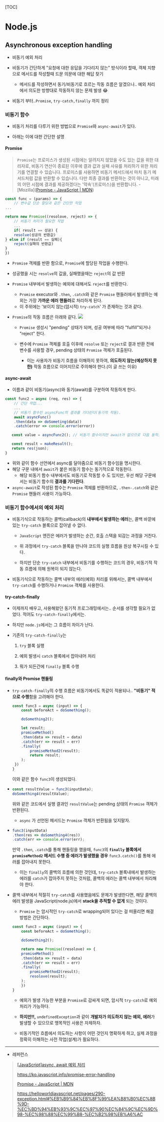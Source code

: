 [TOC]

# Node.js

## Asynchronous exception handling

- 비동기 예외 처리

- 비동기가 간단하게 "요청에 대한 응답을 기다리지 않는" 방식이라 할때,
  객체 지향으로 메서드를 작성할때 드문 의문에 대한 해답 찾기
  
  - 메서드를 작성하면서 동기/비동기로 흐르는 작동 흐름은 알겠으나.. 예외 처리에서 의도한 방향대로 작동하지 않는 문제 발생 😂

- 비동기 부터..`Promise`, `try-catch,finally` 까지 정리

### 비동기 함수

- 비동기 처리를 다루기 위한 방법으로 `Promise`와 `async-await`가 있다.

- 아래는 이에 대한 간단한 설명

#### Promise

> `Promise`는 프로미스가 생성된 시점에는 알려지지 않았을 수도 있는 값을 위한 대리자로, 비동기 연산이 종료된 이후에 결과 값과 실패 사유를 처리하기 위한 처리기를 연결할 수 있습니다. 프로미스를 사용하면 비동기 메서드에서 마치 동기 메서드처럼 값을 반환할 수 있습니다. 다만 최종 결과를 반환하는 것이 아니고, 미래의 어떤 시점에 결과를 제공하겠다는 '약속'(프로미스)을 반환합니다. - [Mozilla]([Promise - JavaScript | MDN](https://developer.mozilla.org/ko/docs/Web/JavaScript/Reference/Global_Objects/Promise#%EC%84%A4%EB%AA%85))

```javascript
const func = (params) => {
    // 변수값 단순 할당과 같은 간단한 작업
...

return new Promise((resolove, reject) => {
    // 비동기 처리가 필요한 작업
    ...
    if( result == 성공) {
    resolve(성공의 반환값)
} else if (result == 실패){
    reject(실패의 반환값)
}
})
```

- `Promise` 객체를 반환 함으로, `Promise`에 할당된 작업을 수행한다.

- 성공했을 시는 `resolve`의 값을, 실패했을때는 `reject`의 값 반환

- `Promise` 내부에서 발생하는 예외에 대해서도 `reject`를 반환한다.
  
  - `Promise` executor와 `.then`, `.catch`와 같은 `Promise` 핸들러에서 발생하는 예외는 가장 **가까운 에러 핸들러**로 처리하게 된다.
  - 이 주위에는 '보이지 않는(암시적) `try-catch`' 가 존재하는 것과 같다.

- `Promise`의 작동 흐름은 아래와 같다.
  ![](https://developer.mozilla.org/ko/docs/Web/JavaScript/Reference/Global_Objects/Promise/promises.png)
  
  - `Promise` 생성시 "pending" 상태가 되며, 성공 여부에 따라 "fulfill"되거나 "reject" 한다.
  
  - 변수에 `Promise` 객체를 호출 이후에 `resolve` 또는 `reject`로 결과 반환 전에 변수를 사용할 경우, pending 상태의 `Promise` 객체가 호출된다.
    
    - 이는 사용자가 비동기 흐름을 이해하지 못하여, **의도하지 않는(예상하지 못한)** 작동 흐름으로 이어지므로 주의해야 한다.(이 글 쓰는 이유)

#### async-await

- 이름과 같이 비동기(async)와 동기(await)를 구분하여 작동하게 한다.

```javascript
const func2 = async (req, res) => {
    // 간단 작업...
    ...
    // 비동기 함수인 asyncFunc의 결과를 기다린다(동기적 작동).
    await asyncFunc()
    .then(data => doSometing(data))
    .catch(error => console.error(error))

   const value = asyncFunc2(); // 비동기 함수이지만 await가 없으므로 다음 동작을 수행한다

   const result = makeResult();
   return res(json);
}
```

- 위와 같이 함수 선언에서 async를 달아줌으로 비동기 함수임을 명시한다.
- 해당 구문 내에서 `await`가 붙은 비동기 함수는 동기적으로 작동한다.
  - 해당 비동기 함수 내부에서도 비동기로 작동할 수 도 있지만, 우선 해당 구문에서는 비동기 함수의 **결과를 기다린다**.
- `async-await`로 작성된 함수는 `Promise` 객체를 반환하므로, `.then-.catch`와 같은 `Promise` 핸들러 사용이 가능하다.

### 비동기 함수에서의 예외 처리

- 비동기식으로 작동하는 콜백(callback)의 **내부에서 발생하는 에러**는, 콜백 바깥에 있는 `try-catch` 블록으로 잡아낼 수 없다.
  
  - `JavaScript` 엔진은 에러가 발생하는 순간, 호출 스택을 되감는 과정을 거친다.
  
  - 위 과정에서 `try-catch` 블록을 만나야 코드의 실행 흐름을 원상 복구시킬 수 있다.
  
  - 하지만 단순 `try-catch` 내부에서 비동기를 수행하는 코드의 경우, 비동기적 작동 흐름에 의해 원복이 되지 않는다.

- 비동기식으로 작동하는 콜백 내부의 에러(예외) 처리를 위해서는, 콜백 내부에서 `try-catch`를 수행하거나 `Promise` 객체를 사용한다.

#### try-catch-finally

- 이제까지 배우고, 사용해왔던 동기적 프로그래밍에서는.. 순서를 생각할 필요가 없었다. 적어도 `try-catch-finally`에서는.

- 하지만 `node.js`에서는 그 흐름이 차이가 난다.

- 기존의 `try-catch-finally`는 
  
  1. `try` 블록 실행
  
  2. 예외 발생시 `catch` 블록에서 잡아내어 처리
  
  3. 뭐가 되든간에 `finally` 블록 수행

#### finally와 Promise 핸들링

- `try-catch-finally`의 수행 흐름은 비동기에서도 똑같이 적용되나.. 
  **"비동기" 적으로 수행**함을 고려해야 한다.
  
  ```javascript
  const func3 = async (input) => {
      const beforeAct = doSomething();
  
      doSomething2();
  
      let result;
      promiseMethod()
      .then(data => result = data)
      .catch(err => result = err)
      .finally(
          promiseMethod2(result);
          return result;
      );
   })
  }
  ```
  
  이와 같은 함수 `func3`이 생성되었다.

- ```javascript
  const resultValue = func3(inputData);
  doSomething4(resultValue);
  ```
  
  위와 같은 코드에서 실행 결과인 `resultValue`는 pending 상태의 `Promise` 객체가 반환된다.
  
  - `async` 가 선언된 메서드는 `Promise` 객체가 반환됨을 잊지말자.

- ```javascript
  func3(inputData)
  .then(res => doSomething4(res))
  .catch(err => console.error(err);
  ```
  
  만약 `.then`, `.catch`를 통해 핸들링을 했을때, `func3`의 **`finally` 블록에서 `promiseMethod2` 메서드 수행 중 에러가 발생했을 경우**
  `func3.catch()`를 통해 에러를 잡아내지 못한다.
  
  - 이는  `finally`의 콜백의 흐름에 의한 것인데, `try-catch` 블록내에서 발생하는 에러를 `catch`가 잡아주지 못하는 것처럼, 콜백의 에러는 콜백 내부에서 처리해야 한다.

- 콜백 내부에서 적절히 `try-catch`를 사용했음에도 문제가 발생한다면, 해당 콜백의 에러 발생을 JavaScript(node.js)에서 **stack을 추적할 수 없게** 되는 것이다.
  - `Promise` 는 암시적인 `try-catch`로 wrapping되어 있다는 걸 떠올리면 해결 방법은 간단하다.
  
  ```javascript
  const func3 = async (input) => {
      const beforeAct = doSomething();
  
      doSomething2();
  
      return new Promise((resolove) => {
      promiseMethod()
      .then(data => result = data)
      .catch(err => result = err)
      .finally(
          promiseMethod2(result);
          resolove(result);
      );
      })
  }
  ```
  
  - 예외가 발생 가능한 부분을 `Promise`로 감싸게 되면, 암시적 `try-catch`로 예외처리가 가능하다.
  
  - **하지만!!,** `undefinedException`과 같이 **개발자가 의도하지 않는 예외, 에러**가 발생할 수 있으므로 맹목적인 사용은 자제하자.
  
  - 비동기적인 흐름에서 의도하는 사항이 어떤 것인지 명확하게 하고, 실제 과정을 정확히 이해하는 사전 작업(설계)가 필요하다.

---

- 레퍼런스

> [[JavaScript]async, await 예외 처리](https://developer-talk.tistory.com/370)
> 
> https://ko.javascript.info/promise-error-handling
> 
> [Promise - JavaScript | MDN](https://developer.mozilla.org/ko/docs/Web/JavaScript/Reference/Global_Objects/Promise#%EC%84%A4%EB%AA%85)
> 
> https://helloworldjavascript.net/pages/290-exception.html#%EB%B9%84%EB%8F%99%EA%B8%B0%EC%8B%9D-%EC%BD%94%EB%93%9C%EC%97%90%EC%84%9C%EC%9D%98-%EC%98%88%EC%99%B8-%EC%B2%98%EB%A6%AC
